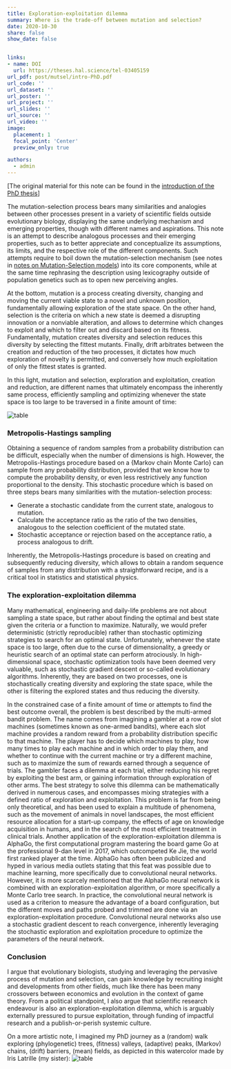 ```yaml
---
title: Exploration-exploitation dilemma
summary: Where is the trade-off between mutation and selection? 
date: 2020-10-30
share: false
show_date: false


links:
- name: DOI
  url: https://theses.hal.science/tel-03405159
url_pdf: post/mutsel/intro-PhD.pdf
url_code: ''
url_dataset: ''
url_poster: ''
url_project: ''
url_slides: ''
url_source: ''
url_video: ''
image:
  placement: 1
  focal_point: 'Center'
  preview_only: true

authors:
  - admin
---
```


[The original material for this note can be found in the [introduction of the PhD thesis](/post/mutsel)]

The mutation-selection process bears many similarities and analogies between other processes present in a variety of scientific fields outside evolutionary biology, displaying the same underlying mechanism and emerging properties, though with different names and aspirations.
This note is an attempt to describe analogous processes and their emerging properties, such as to better appreciate and conceptualize its assumptions, its limits, and the respective role of the different components.
Such attempts require to boil down the mutation-selection mechanism (see notes in [notes on Mutation-Selection models](/post/mutsel)) into its core components, while at the same time rephrasing the description using lexicography outside of population genetics such as to open new perceiving angles.

At the bottom, mutation is a process creating diversity, changing and moving the current viable state to a novel and unknown position, fundamentally allowing exploration of the state space.
On the other hand, selection is the criteria on which a new state is deemed a disrupting innovation or a nonviable alteration, and allows to determine which changes to exploit and which to filter out and discard based on its fitness.
Fundamentally, mutation creates diversity and selection reduces this diversity by selecting the fittest mutants.
Finally, drift arbitrates between the creation and reduction of the two processes, it dictates how much exploration of novelty is permitted, and conversely how much exploitation of only the fittest states is granted.

In this light, mutation and selection, exploration and exploitation, creation and reduction, are different names that ultimately encompass the inherently same process, efficiently sampling and optimizing whenever the state space is too large to be traversed in a finite amount of time:

![table](/post/exploration-exploitation/table.png)

### Metropolis-Hastings sampling

Obtaining a sequence of random samples from a probability distribution can be difficult, especially when the number of dimensions is high.
However, the Metropolis-Hastings procedure based on a {Markov chain Monte Carlo} can sample from any probability distribution, provided that we know how to compute the probability density, or even less restrictively any function proportional to the density.
This stochastic procedure which is based on three steps bears many similarities with the mutation-selection process:
 - Generate a stochastic candidate from the current state, analogous to mutation.
 - Calculate the acceptance ratio as the ratio of the two densities, analogous to the selection coefficient of the mutated state.
 - Stochastic acceptance or rejection based on the acceptance ratio, a process analogous to drift.

Inherently, the Metropolis-Hastings procedure is based on creating and subsequently reducing diversity, which allows to obtain a random sequence of samples from any distribution with a straightforward recipe, and is a critical
tool in statistics and statistical physics.

### The exploration-exploitation dilemma
Many mathematical, engineering and daily-life problems are not about sampling a state space, but rather about finding the optimal and best state given the criteria or a function to maximize.
Naturally, we would prefer deterministic (strictly reproducible) rather than stochastic optimizing strategies to search for an optimal state.
Unfortunately, whenever the state space is too large, often due to the curse of dimensionality, a greedy or heuristic search of an optimal state can perform atrociously.
In high-dimensional space, stochastic optimization tools have been deemed very valuable, such as stochastic gradient descent or so-called evolutionary algorithms.
Inherently, they are based on two processes, one is stochastically creating diversity and exploring the state space, while the other is filtering the explored states and thus reducing the diversity.

In the constrained case of a finite amount of time or attempts to find the best outcome overall, the problem is best described by the multi-armed bandit problem.
The name comes from imagining a gambler at a row of slot machines (sometimes known as one-armed bandits), where each slot machine provides a random reward from a probability distribution specific to that machine. The player has to decide which machines to play, how many times to play each machine and in which order to play them, and whether to continue with the current machine or try a different machine, such as to maximize the sum of rewards earned through a sequence of trials.
The gambler faces a dilemma at each trial, either reducing his regret by exploiting the best arm, or gaining information through exploration of other arms.
The best strategy to solve this dilemma can be mathematically derived in numerous cases, and encompasses mixing strategies with a defined ratio of exploration and exploitation.
This problem is far from being only theoretical, and has been used to explain a multitude of phenomena, such as the movement of animals in novel landscapes, the most efficient resource allocation for a start-up company, the effects of age on knowledge acquisition in humans, and in the search of the most efficient treatment in clinical trials.
Another application of the exploration-exploitation dilemma is AlphaGo, the first computational program mastering the board game Go at the professional 9-dan level in 2017, which outcompeted Ke Jie, the world first ranked player at the time.
AlphaGo has often been publicized and hyped in various media outlets stating that this feat was possible due to machine learning, more specifically due to convolutional neural networks.
However, it is more scarcely mentioned that the AlphaGo neural network is combined with an exploration-exploitation algorithm, or more specifically a Monte Carlo tree search.
In practice, the convolutional neural network is used as a criterion to measure the advantage of a board configuration, but the different moves and paths probed and trimmed are done via an exploration-exploitation procedure.
Convolutional neural networks also use a stochastic gradient descent to reach convergence, inherently leveraging the stochastic exploration and exploitation procedure to optimize the parameters of the neural network.

### Conclusion

I argue that evolutionary biologists, studying and leveraging the pervasive process of mutation and selection, can gain knowledge by recruiting insight and developments from other fields, much like there has been many crossovers between economics and evolution in the context of game theory.
From a political standpoint, I also argue that scientific research endeavour is also an exploration-exploitation dilemma, which is arguably externally pressured to pursue exploitation, through funding of impactful research and a publish-or-perish systemic culture.

On a more artistic note, I imagined my PhD journey as a (random) walk exploring (phylogenetic) trees, (fitness) valleys, (adaptive) peaks, (Markov) chains, (drift) barriers, (mean) fields, as depicted in this watercolor made by Iris Latrille (my sister):
![table](/post/exploration-exploitation/preface.png)
